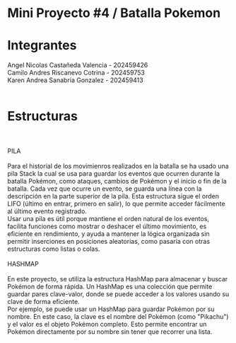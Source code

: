 # Mini Proyecto #4 / Batalla Pokemon
# Integrantes
Angel Nicolas Castañeda Valencia - 202459426
<br>
Camilo Andres Riscanevo Cotrina - 202459753
<br>
Karen Andrea Sanabria Gonzalez - 202459413
<br>
<br> 
# Estructuras
<br>
<br>
PILA
<br>
<br>
Para el historial de los movimienros realizados en la batalla se ha usado una pila Stack<String> la cual se usa para guardar los eventos que ocurren durante la batalla Pokémon, como ataques, cambios de Pokémon y el inicio o fin de la batalla. Cada vez que ocurre un evento, se guarda una línea con la descripción en la parte superior de la pila. Esta estructura sigue el orden LIFO (último en entrar, primero en salir), lo que permite acceder fácilmente al último evento registrado.
<br>
Usar una pila es útil porque mantiene el orden natural de los eventos, facilita funciones como mostrar o deshacer el último movimiento, es eficiente en rendimiento, y ayuda a mantener la lógica organizada sin permitir inserciones en posiciones aleatorias, como pasaría con otras estructuras como listas o colas.
<br>
<br>
HASHMAP
<br>
<br>
En este proyecto, se utiliza la estructura HashMap para almacenar y buscar Pokémon de forma rápida. Un HashMap es una colección que permite guardar pares clave-valor, donde se puede acceder a los valores usando su clave de forma eficiente.
<br>
Por ejemplo, se puede usar un HashMap para guardar Pokémon por su nombre. En este caso, la clave es el nombre del Pokémon (como "Pikachu") y el valor es el objeto Pokémon completo. Esto permite encontrar un Pokémon directamente por su nombre sin tener que recorrer una lista.
